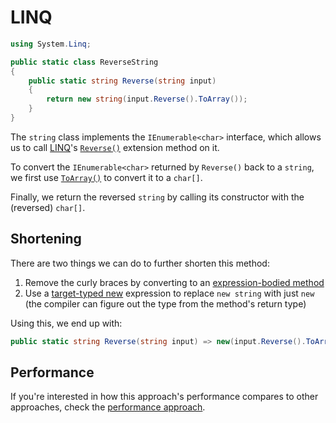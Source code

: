 # LINQ

```csharp
using System.Linq;

public static class ReverseString
{
    public static string Reverse(string input)
    {
        return new string(input.Reverse().ToArray());
    }
}
```

The `string` class implements the `IEnumerable<char>` interface, which allows us to call [LINQ][linq]'s [`Reverse()`][linq-reverse] extension method on it.

To convert the `IEnumerable<char>` returned by `Reverse()` back to a `string`, we first use [`ToArray()`][linq-to-array] to convert it to a `char[]`.

Finally, we return the reversed `string` by calling its constructor with the (reversed) `char[]`.

## Shortening

There are two things we can do to further shorten this method:

1. Remove the curly braces by converting to an [expression-bodied method][expression-bodied-method]
1. Use a [target-typed new][target-typed-new] expression to replace `new string` with just `new` (the compiler can figure out the type from the method's return type)

Using this, we end up with:

```csharp
public static string Reverse(string input) => new(input.Reverse().ToArray());
```

## Performance

If you're interested in how this approach's performance compares to other approaches, check the [performance approach][approach-performance].

[linq-reverse]: https://learn.microsoft.com/en-us/dotnet/api/system.linq.enumerable.reverse?view=net-7.0
[linq-to-array]: https://learn.microsoft.com/en-us/dotnet/api/system.linq.enumerable.toarray?view=net-7.0
[expression-bodied-method]: https://learn.microsoft.com/en-us/dotnet/csharp/programming-guide/statements-expressions-operators/expression-bodied-members#methods
[linq]: https://learn.microsoft.com/en-us/dotnet/csharp/programming-guide/concepts/linq/
[target-typed-new]: https://learn.microsoft.com/en-us/dotnet/csharp/language-reference/proposals/csharp-9.0/target-typed-new
[approach-performance]: https://exercism.org/tracks/csharp/exercises/reverse-string/approaches/performance
